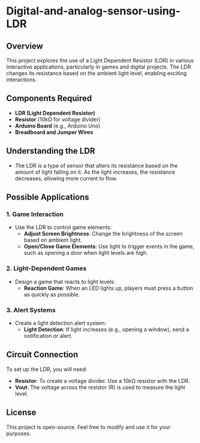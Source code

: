 # Digital-and-analog-sensor-using-LDR
## Overview
This project explores the use of a Light Dependent Resistor (LDR) in various interactive applications, particularly in games and digital projects. The LDR changes its resistance based on the ambient light level, enabling exciting interactions.

## Components Required
- **LDR (Light Dependent Resistor)**
- **Resistor** (10kΩ for voltage divider)
- **Arduino Board** (e.g., Arduino Uno)
- **Breadboard and Jumper Wires**

## Understanding the LDR
- The LDR is a type of sensor that alters its resistance based on the amount of light falling on it. As the light increases, the resistance decreases, allowing more current to flow.

## Possible Applications
### 1. Game Interaction
- Use the LDR to control game elements:
  - **Adjust Screen Brightness**: Change the brightness of the screen based on ambient light.
  - **Open/Close Game Elements**: Use light to trigger events in the game, such as opening a door when light levels are high.

### 2. Light-Dependent Games
- Design a game that reacts to light levels:
  - **Reaction Game**: When an LED lights up, players must press a button as quickly as possible.

### 3. Alert Systems
- Create a light detection alert system:
  - **Light Detection**: If light increases (e.g., opening a window), send a notification or alert.

## Circuit Connection
To set up the LDR, you will need:
- **Resistor**: To create a voltage divider. Use a 10kΩ resistor with the LDR.
- **Vout**: The voltage across the resistor (R) is used to measure the light level.

## License
This project is open-source. Feel free to modify and use it for your purposes.
